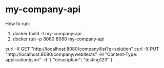 # my-company-api

How to run:
1. docker build -t my-company-api .
2. docker run -p 8080:8080 my-company-api

curl -X GET "http://localhost:8080/company/list?q=solution"
curl -X PUT "http://localhost:8080/company/webitects" -H "Content-Type: application/json" -d '{
    "description": "testing123"
}'
